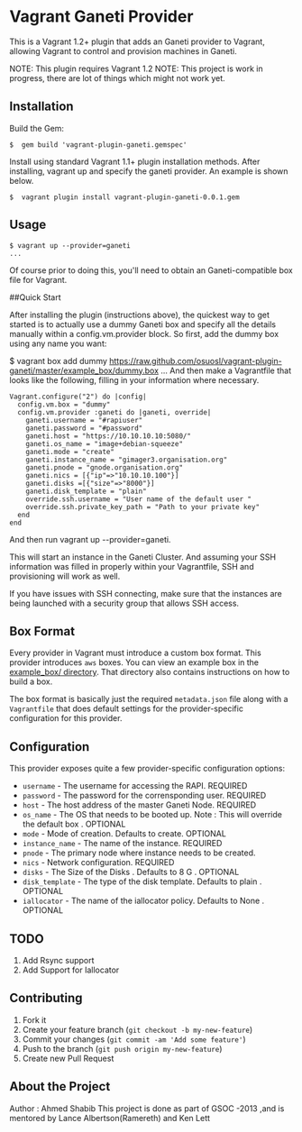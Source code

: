 # Vagrant Ganeti Provider
This is a Vagrant 1.2+ plugin that adds an Ganeti provider to Vagrant, allowing Vagrant to control and provision 
machines in Ganeti.

NOTE: This plugin requires Vagrant 1.2
NOTE: This project is work in progress, there are lot of things which might not work yet.

## Installation

Build the Gem:

    $  gem build 'vagrant-plugin-ganeti.gemspec'



Install using standard Vagrant 1.1+ plugin installation methods. After installing, vagrant up and specify the ganeti provider. An example is shown below.

    $  vagrant plugin install vagrant-plugin-ganeti-0.0.1.gem

## Usage

    $ vagrant up --provider=ganeti
    ...
Of course prior to doing this, you'll need to obtain an Ganeti-compatible box file for Vagrant.


##Quick Start

After installing the plugin (instructions above), the quickest way to get started is to actually use a dummy Ganeti box and specify all the details manually within a config.vm.provider block. So first, add the dummy box using any name you want:

$ vagrant box add dummy https://raw.github.com/osuosl/vagrant-plugin-ganeti/master/example_box/dummy.box
...
And then make a Vagrantfile that looks like the following, filling in your information where necessary.

    Vagrant.configure("2") do |config|
      config.vm.box = "dummy"
      config.vm.provider :ganeti do |ganeti, override|
        ganeti.username = "#rapiuser"
        ganeti.password = "#password"
        ganeti.host = "https://10.10.10.10:5080/"
        ganeti.os_name = "image+debian-squeeze"
        ganeti.mode = "create"
        ganeti.instance_name = "gimager3.organisation.org"
        ganeti.pnode = "gnode.organisation.org"
        ganeti.nics = [{"ip"=>"10.10.10.100"}]
        ganeti.disks =[{"size"=>"8000"}] 
        ganeti.disk_template = "plain"
        override.ssh.username = "User name of the default user "
        override.ssh.private_key_path = "Path to your private key"
      end
    end


And then run vagrant up --provider=ganeti.

This will start an  instance in the Ganeti Cluster. And assuming your SSH information was filled in properly within your Vagrantfile, SSH and provisioning will work as well.

If you have issues with SSH connecting, make sure that the instances are being launched with a security group that allows SSH access.

## Box Format

Every provider in Vagrant must introduce a custom box format. This
provider introduces `aws` boxes. You can view an example box in
the [example_box/ directory](https://github.com/osuosl/vagrant-plugin-ganeti/master/example_box/).
That directory also contains instructions on how to build a box.

The box format is basically just the required `metadata.json` file
along with a `Vagrantfile` that does default settings for the
provider-specific configuration for this provider.

## Configuration

This provider exposes quite a few provider-specific configuration options:

* `username` - The username for accessing the RAPI. REQUIRED
* `password` - The password for the corrensponding user. REQUIRED
* `host` - The host address of the master Ganeti Node. REQUIRED
* `os_name` - The OS that needs to be booted up. Note : This will override the default box . OPTIONAL
* `mode` - Mode of creation. Defaults to create. OPTIONAL
* `instance_name` - The name of the instance. REQUIRED
* `pnode` - The primary node where instance needs to be created. 
* `nics` - Network configuration. REQUIRED
* `disks` - The Size of the Disks . Defaults to 8 G . OPTIONAL
* `disk_template` - The type of the disk template. Defaults to plain . OPTIONAL
* `iallocator` - The name of the iallocator policy. Defaults to None . OPTIONAL

## TODO

1. Add Rsync support
2. Add Support for Iallocator 

## Contributing

1. Fork it
2. Create your feature branch (`git checkout -b my-new-feature`)
3. Commit your changes (`git commit -am 'Add some feature'`)
4. Push to the branch (`git push origin my-new-feature`)
5. Create new Pull Request
 
## About the Project
Author : Ahmed Shabib 
This project is done as part of GSOC -2013 ,and is mentored by Lance Albertson(Ramereth) and Ken Lett
